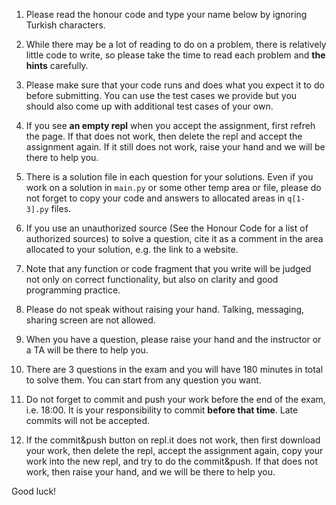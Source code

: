 1. Please read the honour code and type your name below by ignoring Turkish characters.

2. While there may be a lot of reading to do on a problem, there is relatively little code to write, so please take the time to read each problem and **the hints** carefully.

3. Please make sure that your code runs and does what you expect it to do before submitting. You can use the test cases we provide but you should also come up with additional test cases of your own. 

4. If you see **an empty repl** when you accept the assignment, first refreh the page. If that does not work, then delete the repl and accept the assignment again. If it still does not work, raise your hand and we will be there to help you.

5. There is a solution file in each question for your solutions. Even if you work on a solution in `main.py` or some other temp area or file, please do not forget to copy your code and answers to allocated areas in `q[1-3].py` files.

6. If you use an unauthorized source (See the Honour Code for a list of authorized sources) to solve a question, cite it as a comment in the area allocated to your solution, e.g. the link to a website.

7. Note that any function or code fragment that you write will be judged not only on correct functionality, but also on clarity and good programming practice.

8. Please do not speak without raising your hand. Talking, messaging, sharing screen are not allowed.

9. When you have a question, please raise your hand and the instructor or a TA will be there to help you.

10. There are 3 questions in the exam and you will have 180 minutes in total to solve them. You can start from any question you want.

11. Do not forget to commit and push your work before the end of the exam, i.e. 18:00. It is your responsibility to commit **before that time**. Late commits will not be accepted.

12. If the commit&push button on repl.it does not work, then first download your work, then delete the repl, accept the assignment again, copy your work into the new repl, and try to do the commit&push. If that does not work, then raise your hand, and we will be there to help you.

Good luck!
